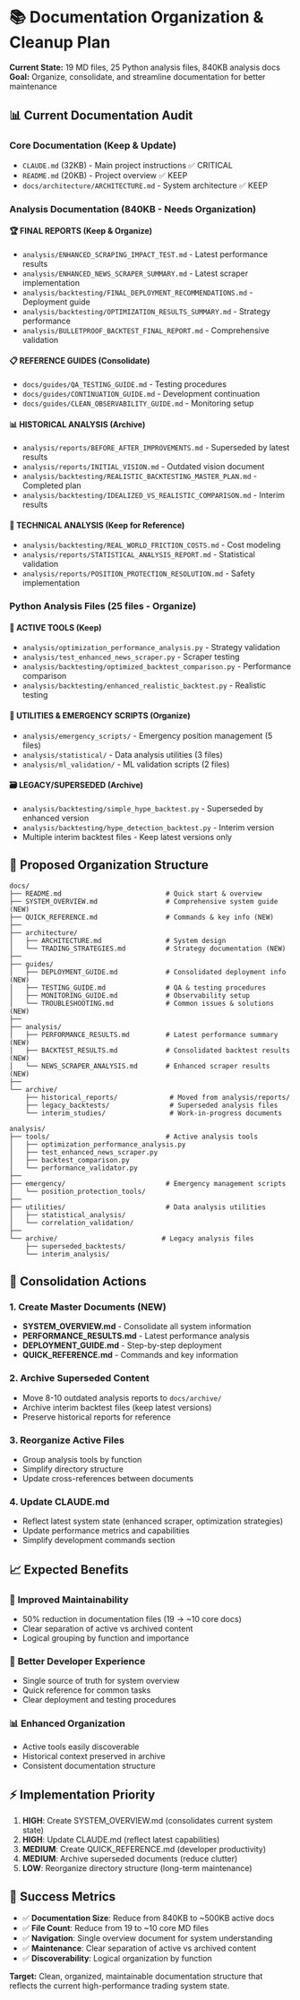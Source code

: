 # 📚 Documentation Organization & Cleanup Plan

**Current State:** 19 MD files, 25 Python analysis files, 840KB analysis docs
**Goal:** Organize, consolidate, and streamline documentation for better maintenance

## 📊 Current Documentation Audit

### Core Documentation (Keep & Update)
- `CLAUDE.md` (32KB) - Main project instructions ✅ CRITICAL
- `README.md` (20KB) - Project overview ✅ KEEP
- `docs/architecture/ARCHITECTURE.md` - System architecture ✅ KEEP

### Analysis Documentation (840KB - Needs Organization)

#### 🏆 **FINAL REPORTS (Keep & Organize)**
- `analysis/ENHANCED_SCRAPING_IMPACT_TEST.md` - Latest performance results
- `analysis/ENHANCED_NEWS_SCRAPER_SUMMARY.md` - Latest scraper implementation
- `analysis/backtesting/FINAL_DEPLOYMENT_RECOMMENDATIONS.md` - Deployment guide
- `analysis/backtesting/OPTIMIZATION_RESULTS_SUMMARY.md` - Strategy performance
- `analysis/BULLETPROOF_BACKTEST_FINAL_REPORT.md` - Comprehensive validation

#### 📋 **REFERENCE GUIDES (Consolidate)**
- `docs/guides/QA_TESTING_GUIDE.md` - Testing procedures
- `docs/guides/CONTINUATION_GUIDE.md` - Development continuation
- `docs/guides/CLEAN_OBSERVABILITY_GUIDE.md` - Monitoring setup

#### 📊 **HISTORICAL ANALYSIS (Archive)**
- `analysis/reports/BEFORE_AFTER_IMPROVEMENTS.md` - Superseded by latest results
- `analysis/reports/INITIAL_VISION.md` - Outdated vision document
- `analysis/backtesting/REALISTIC_BACKTESTING_MASTER_PLAN.md` - Completed plan
- `analysis/backtesting/IDEALIZED_VS_REALISTIC_COMPARISON.md` - Interim results

#### 🔧 **TECHNICAL ANALYSIS (Keep for Reference)**
- `analysis/backtesting/REAL_WORLD_FRICTION_COSTS.md` - Cost modeling
- `analysis/reports/STATISTICAL_ANALYSIS_REPORT.md` - Statistical validation
- `analysis/reports/POSITION_PROTECTION_RESOLUTION.md` - Safety implementation

### Python Analysis Files (25 files - Organize)

#### 🚀 **ACTIVE TOOLS (Keep)**
- `analysis/optimization_performance_analysis.py` - Strategy validation
- `analysis/test_enhanced_news_scraper.py` - Scraper testing
- `analysis/backtesting/optimized_backtest_comparison.py` - Performance comparison
- `analysis/backtesting/enhanced_realistic_backtest.py` - Realistic testing

#### 📁 **UTILITIES & EMERGENCY SCRIPTS (Organize)**
- `analysis/emergency_scripts/` - Emergency position management (5 files)
- `analysis/statistical/` - Data analysis utilities (3 files)  
- `analysis/ml_validation/` - ML validation scripts (2 files)

#### 🗃️ **LEGACY/SUPERSEDED (Archive)**
- `analysis/backtesting/simple_hype_backtest.py` - Superseded by enhanced version
- `analysis/backtesting/hype_detection_backtest.py` - Interim version
- Multiple interim backtest files - Keep latest versions only

## 🎯 Proposed Organization Structure

```
docs/
├── README.md                          # Quick start & overview
├── SYSTEM_OVERVIEW.md                 # Comprehensive system guide (NEW)
├── QUICK_REFERENCE.md                 # Commands & key info (NEW)
├── 
├── architecture/
│   ├── ARCHITECTURE.md                # System design
│   └── TRADING_STRATEGIES.md          # Strategy documentation (NEW)
├── 
├── guides/
│   ├── DEPLOYMENT_GUIDE.md            # Consolidated deployment info (NEW)
│   ├── TESTING_GUIDE.md               # QA & testing procedures
│   ├── MONITORING_GUIDE.md            # Observability setup
│   └── TROUBLESHOOTING.md             # Common issues & solutions (NEW)
├── 
├── analysis/
│   ├── PERFORMANCE_RESULTS.md         # Latest performance summary (NEW)
│   ├── BACKTEST_RESULTS.md            # Consolidated backtest results (NEW)
│   └── NEWS_SCRAPER_ANALYSIS.md       # Enhanced scraper results (NEW)
├── 
└── archive/
    ├── historical_reports/             # Moved from analysis/reports/
    ├── legacy_backtests/               # Superseded analysis files
    └── interim_studies/                # Work-in-progress documents

analysis/
├── tools/                             # Active analysis tools
│   ├── optimization_performance_analysis.py
│   ├── test_enhanced_news_scraper.py
│   ├── backtest_comparison.py
│   └── performance_validator.py
├── 
├── emergency/                         # Emergency management scripts
│   └── position_protection_tools/
├── 
├── utilities/                         # Data analysis utilities
│   ├── statistical_analysis/
│   └── correlation_validation/
├── 
└── archive/                          # Legacy analysis files
    ├── superseded_backtests/
    └── interim_analysis/
```

## 🔄 Consolidation Actions

### 1. Create Master Documents (NEW)
- **SYSTEM_OVERVIEW.md** - Consolidate all system information
- **PERFORMANCE_RESULTS.md** - Latest performance analysis
- **DEPLOYMENT_GUIDE.md** - Step-by-step deployment
- **QUICK_REFERENCE.md** - Commands and key information

### 2. Archive Superseded Content
- Move 8-10 outdated analysis reports to `docs/archive/`
- Archive interim backtest files (keep latest versions)
- Preserve historical reports for reference

### 3. Reorganize Active Files
- Group analysis tools by function
- Simplify directory structure
- Update cross-references between documents

### 4. Update CLAUDE.md
- Reflect latest system state (enhanced scraper, optimization strategies)
- Update performance metrics and capabilities
- Simplify development commands section

## 📈 Expected Benefits

### 🎯 **Improved Maintainability**
- 50% reduction in documentation files (19 → ~10 core docs)
- Clear separation of active vs archived content
- Logical grouping by function and importance

### 🚀 **Better Developer Experience**
- Single source of truth for system overview
- Quick reference for common tasks
- Clear deployment and testing procedures

### 📊 **Enhanced Organization**
- Active tools easily discoverable
- Historical context preserved in archive
- Consistent documentation structure

## ⚡ Implementation Priority

1. **HIGH**: Create SYSTEM_OVERVIEW.md (consolidates current system state)
2. **HIGH**: Update CLAUDE.md (reflect latest capabilities)
3. **MEDIUM**: Create QUICK_REFERENCE.md (developer productivity)
4. **MEDIUM**: Archive superseded documents (reduce clutter)
5. **LOW**: Reorganize directory structure (long-term maintenance)

## 🎉 Success Metrics

- ✅ **Documentation Size**: Reduce from 840KB to ~500KB active docs
- ✅ **File Count**: Reduce from 19 to ~10 core MD files  
- ✅ **Navigation**: Single overview document for system understanding
- ✅ **Maintenance**: Clear separation of active vs archived content
- ✅ **Discoverability**: Logical organization by function

**Target:** Clean, organized, maintainable documentation structure that reflects the current high-performance trading system state.